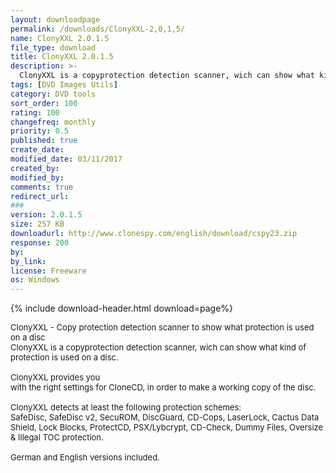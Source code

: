 ```yaml
---
layout: downloadpage
permalink: /downloads/ClonyXXL-2,0,1,5/
name: ClonyXXL 2.0.1.5
file_type: download
title: ClonyXXL 2.0.1.5
description: >-
  ClonyXXL is a copyprotection detection scanner, wich can show what kind of protection is used on a disc.  ClonyXXL provides you with the right settings for CloneCD, in order to make a working copy of the disc.
tags: [DVD Images Utils]
category: DVD tools
sort_order: 100
rating: 100
changefreq: monthly
priority: 0.5
published: true
create_date: 
modified_date: 03/11/2017
created_by: 
modified_by: 
comments: true
redirect_url: 
### 
version: 2.0.1.5
size: 257 KB
downloadurl: http://www.clonespy.com/english/download/cspy23.zip
response: 200
by: 
by_link: 
license: Freeware
os: Windows
---
```


{% include download-header.html download=page%}

<p style="fix-download-text !important">
<p><font size="2">ClonyXXL - Copy protection detection scanner to show what protection is used on a disc <br />
ClonyXXL is a copyprotection detection scanner, wich can show what kind of protection is used on a disc. <br />
<br />
ClonyXXL provides you <br />
with the right settings for CloneCD, in order to make a working copy of the disc. <br />
<br />
ClonyXXL detects at least the following protection schemes: <br />
SafeDisc, SafeDisc v2, SecuROM, DiscGuard, CD-Cops, LaserLock, Cactus Data Shield, Lock Blocks, ProtectCD, PSX/Lybcrypt, CD-Check, Dummy Files, Oversize &amp; Illegal TOC protection. <br />
<br />
German and English versions included.</font></p></p>
